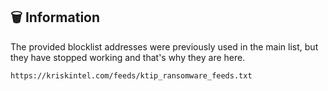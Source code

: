 ## 🗑️ Information
The provided blocklist addresses were previously used in the main list, but they have stopped working and that's why they are here.

```
https://kriskintel.com/feeds/ktip_ransomware_feeds.txt
```